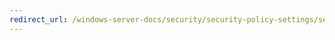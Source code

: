 ```yaml
---
redirect_url: /windows-server-docs/security/security-policy-settings/security-options/microsoft-network-server-server-spn-target-name-validation-level.md
---
```

